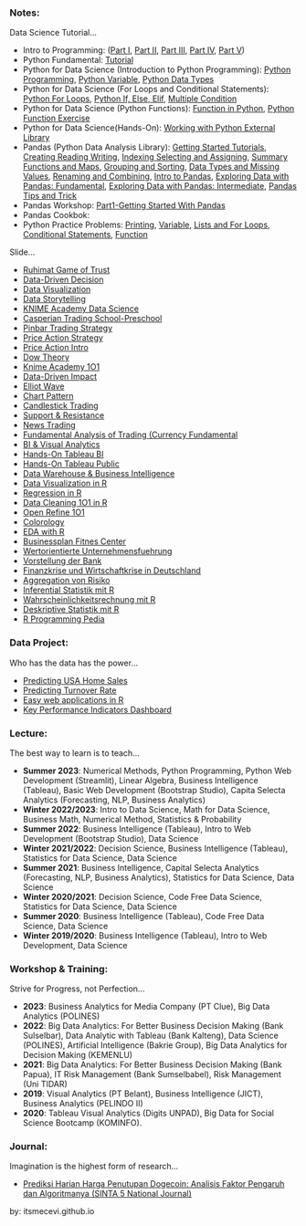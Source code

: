 ### Notes:
Data Science Tutorial...

* Intro to Programming: ([Part I](https://colab.research.google.com/drive/1goYkfMay2Eez9pvgsVTO5uTUDKV-ys9X?usp=sharing), [Part II](https://colab.research.google.com/drive/1ksPrNI4dNLf9IJ8CndJk9V49sW8pboEP?usp=sharing), [Part III](https://colab.research.google.com/drive/1v1QKVXUUmFcagDDQp-JISwvmt8bbv709?usp=sharing), [Part IV](https://colab.research.google.com/drive/1c8lLrflPAmljsU12R3KGLMSdZ_Jvyjnw?usp=sharing), [Part V](https://colab.research.google.com/drive/1eQv4h1vpQBUeU8Ao530JUqSX5scQ3geM?usp=sharing))
* Python Fundamental: [Tutorial](https://colab.research.google.com/drive/1Il9BhnPeZZKzXGsLwPVM00O7SK4S7VR1?usp=sharing)
* Python for Data Science (Introduction to Python Programming): [Python Programming](https://colab.research.google.com/drive/1hOYPrZd68cZexgFeErQikRuN3ALrjUZC?usp=sharing), [Python Variable](https://colab.research.google.com/drive/1lQ_W-QGulH4OP2HcaLq_APDGx_GRaBVj?usp=sharing), [Python Data Types](https://colab.research.google.com/drive/1i7pp1NUzsXK-MxXu8axPvqJFdXCjuMgQ?usp=sharing)
* Python for Data Science (For Loops and Conditional Statements): [Python For Loops](https://colab.research.google.com/drive/1qSobt8x90CpZTZDQlmyQSKsR7QjicrHE?usp=sharing), [Python If, Else, Elif](https://colab.research.google.com/drive/12imcVU5SFQLRpw1WUJ0LagKakPSiLTuR?usp=sharing), [Multiple Condition](https://colab.research.google.com/drive/1dzFjiJRoZ1os9ON9CKkLCyoYcguK9G-z?usp=sharing)
* Python for Data Science (Python Functions): [Function in Python](https://colab.research.google.com/drive/1KihiHixC_-rc5Z2Dj494CIngakrUDuyo?usp=sharing), [Python Function Exercise](https://colab.research.google.com/drive/17YnTgstlGOBPGs8ZWxNhI16B9ki1yshR?usp=sharing)
* Python for Data Science(Hands-On): [Working with Python External Library](https://colab.research.google.com/drive/1ooWhlDgFSgGGQqh0C4ECuKqeGEOqJEYX?usp=sharing)
* Pandas (Python Data Analysis Library): [Getting Started Tutorials](https://colab.research.google.com/drive/1ZFa7cWkBIFJcwxy3IXPCn0oZSrqMcug7?usp=sharing), [Creating Reading Writing](https://colab.research.google.com/drive/1LzOLMrhxvjE5Gid4XUHxwsHQjLGBN5uX?usp=sharing), [Indexing Selecting and Assigning](https://colab.research.google.com/drive/1XJY65H0eExN6fsMKVyx98w0VH7djEv82?usp=sharing), [Summary Functions and Maps](https://colab.research.google.com/drive/11T9TVH8uz0QGFsbvZGSnloOAtxiegODB?usp=sharing), [Grouping and Sorting](https://colab.research.google.com/drive/1ny6YxWp05XwdMumzVnmSR-gsWHmp3Hkg?usp=sharing), [Data Types and Missing Values](https://colab.research.google.com/drive/1xHBfBi35TVmLhOL7b8j-nNPbAuKR6xlG?usp=sharing), [Renaming and Combining](https://colab.research.google.com/drive/1W_PWqUKJKz2EWbJaXLomqxs94tDJJF42?usp=sharing), [Intro to Pandas](https://colab.research.google.com/drive/1EQ03F658-e4tNRpIP1kuzwFmGmB7nAKU?usp=sharing), [Exploring Data with Pandas: Fundamental](https://colab.research.google.com/drive/1UG4hrFMTANavDSO70ITmcnWlx_QfxIRf?usp=sharing), [Exploring Data with Pandas: Intermediate](https://colab.research.google.com/drive/1FTexpwSNiF15TgzGdFPAtfu92eSG5EaB?usp=sharing), [Pandas Tips and Trick](https://colab.research.google.com/drive/185CpY6RWWtTjgqLqIt_BkQJuGVDbtVNJ?usp=sharing)
* Pandas Workshop: [Part1-Getting Started With Pandas](https://colab.research.google.com/drive/1R6pYGS3F9tGiXvswb5aHfNWOH0zeiLU3?usp=sharing)
* Pandas Cookbok:
* Python Practice Problems: [Printing](https://colab.research.google.com/drive/1Og23ZVUyoGdVNXBtK8S4fUd_UIQJPBuS?usp=sharing), [Variable](https://colab.research.google.com/drive/19c2kDdRm3uDdTIgd_ikUn-SWeMlLMljx?usp=sharing), [Lists and For Loops](https://colab.research.google.com/drive/1pmkjtlFHO1qAsN4wwCozswOpr5VNMkRB?usp=sharing), [Conditional Statements](https://colab.research.google.com/drive/1e-Fj80HKSfLEAvJ5AawupN2n7HthuNvl?usp=sharing), [Function](https://colab.research.google.com/drive/1aih_ahBzDH0WQG_kOi0rlNwCciRvHZEZ?usp=sharing)

Slide...

* [Ruhimat Game of Trust](https://github.com/itsmecevi/sbg-ruhimat/blob/main/sbg-final-new.pdf)
* [Data-Driven Decision](https://www.canva.com/design/DAFTrCyOrW4/wOtENOok5bttN6LHzujNcw/view?utm_content=DAFTrCyOrW4&utm_campaign=designshare&utm_medium=link&utm_source=publishsharelink)
* [Data Visualization](https://itsmecevi.github.io/data-visualization/)
* [Data Storytelling](https://itsmecevi.github.io/data-storytelling/)
* [KNIME Academy Data Science](https://itsmecevi.github.io/knime-academy-datascience/)
* [Casperian Trading School-Preschool](https://www.canva.com/design/DAEDnNWpgwQ/QqajLWs5NaMaI4d28M7iAg/view?utm_content=DAEDnNWpgwQ&utm_campaign=designshare&utm_medium=link&utm_source=publishsharelink)
* [Pinbar Trading Strategy](https://itsmecevi.github.io/pinbar-trading/)
* [Price Action Strategy](https://itsmecevi.github.io/price-action-strategy/)
* [Price Action Intro](https://itsmecevi.github.io/price-action-intro/)
* [Dow Theory](https://itsmecevi.github.io/dow-theory/)
* [Knime Academy 1O1](https://itsmecevi.github.io/knime-academy-101/)
* [Data-Driven Impact](https://www.canva.com/design/DAECRX1XUqM/YTKBGJUGmpKLscGY8Nr9zw/view?utm_content=DAECRX1XUqM&utm_campaign=designshare&utm_medium=link&utm_source=publishsharelink)
* [Elliot Wave](https://itsmecevi.github.io/elliot-wave/)
* [Chart Pattern](https://itsmecevi.github.io/chart-pattern/)
* [Candlestick Trading](https://itsmecevi.github.io/candlestick-trading/)
* [Support & Resistance](https://itsmecevi.github.io/sr-trading/)
* [News Trading](https://itsmecevi.github.io/news-trading/)
* [Fundamental Analysis of Trading (Currency Fundamental](https://itsmecevi.github.io/currency-fundamental/)
* [BI & Visual Analytics](https://itsmecevi.github.io/bi-visual-overview/)
* [Hands-On Tableau BI](https://docs.google.com/presentation/d/1a1-lRjjwSYBv4IUw5aLWeRr7x9JESrR8qkHR-Ug1u_4/edit?usp=sharing)
* [Hands-On Tableau Public](https://itsmecevi.github.io/Tableau-Public/)
* [Data Warehouse & Business Intelligence](https://itsmecevi.github.io/dwbi/)
* [Data Visualization in R](https://itsmecevi.github.io/dataviz/)
* [Regression in R](https://itsmecevi.github.io/regression/)
* [Data Cleaning 1O1 in R](https://itsmecevi.github.io/data-cleaning-101/)
* [Open Refine 1O1](https://itsmecevi.github.io/openrefine/#)
* [Colorology](https://itsmecevi.github.io/colorology/)
* [EDA with R](https://itsmecevi.github.io/eda/)
* [Businessplan Fitnes Center](https://itsmecevi.github.io/businessplan-fitnes-center/)
* [Wertorientierte Unternehmensfuehrung](https://itsmecevi.github.io/wertorientierte-unternehmensf-hrung/)
* [Vorstellung der Bank](https://itsmecevi.github.io/finanzkrise/)
* [Finanzkrise und Wirtschaftkrise in Deutschland](https://itsmecevi.github.io/finanzkrise/)
* [Aggregation von Risiko](https://itsmecevi.github.io/aggregation-risiko/)
* [Inferential Statistik mit R](https://itsmecevi.github.io/insta/)
* [Wahrscheinlichkeitsrechnung mit R](https://itsmecevi.github.io/wkr/)
* [Deskriptive Statistik mit R](https://itsmecevi.github.io/desta/)
* [R Programming Pedia](https://r-pedia.gitbook.io/cevi/)


### Data Project:
Who has the data has the power...

* [Predicting USA Home Sales](https://itsmecevi.github.io/usa-home-sales/)
* [Predicting Turnover Rate](https://itsmecevi.github.io/hr-turnover-rate/)
* [Easy web applications in R](https://itsmecevi.github.io/r-shiny-app/)
* [Key Performance Indicators Dashboard](https://itsmecevi.github.io/dataviz-kpi/)

### Lecture:
The best way to learn is to teach...

* **Summer 2023**: Numerical Methods, Python Programming, Python Web Development (Streamlit), Linear Algebra, Business Intelligence (Tableau), Basic Web Development (Bootstrap Studio), Capita Selecta Analytics (Forecasting, NLP, Business Analytics) 
* **Winter 2022/2023**: Intro to Data Science, Math for Data Science, Business Math, Numerical Method, Statistics & Probability
* **Summer 2022**: Business Intelligence (Tableau), Intro to Web Development (Bootstrap Studio), Data Science
* **Winter 2021/2022**: Decision Science, Business Intelligence (Tableau), Statistics for Data Science, Data Science
* **Summer 2021**: Business Intelligence, Capital Selecta Analytics (Forecasting, NLP, Business Analytics), Statistics for Data Science, Data Science
* **Winter 2020/2021**: Decision Science, Code Free Data Science, Statistics for Data Science, Data Science
* **Summer 2020**: Business Intelligence (Tableau), Code Free Data Science, Data Science
* **Winter 2019/2020**: Business Intelligence (Tableau), Intro to Web Development, Data Science

### Workshop & Training:
Strive for Progress, not Perfection...

* **2023**: Business Analytics for Media Company (PT Clue), Big Data Analytics (POLINES)
* **2022**: Big Data Analytics: For Better Business Decision Making (Bank Sulselbar), Data Analytic with Tableau (Bank Kalteng), Data Science (POLINES), Artificial Intelligence (Bakrie Group), Big Data Analytics for Decision Making (KEMENLU)
* **2021**: Big Data Analytics: For Better Business Decision Making (Bank Papua), IT Risk Management (Bank Sumselbabel), Risk Management (Uni TIDAR)
* **2019**: Visual Analytics (PT Belant), Business Intelligence (JICT), Business Analytics (PELINDO II)
* **2020**: Tableau Visual Analytics (Digits UNPAD), Big Data for Social Science Bootcamp (KOMINFO).




### Journal:
Imagination is the highest form of research...

* [Prediksi Harian Harga Penutupan Dogecoin: Analisis Faktor Pengaruh dan Algoritmanya (SINTA 5 National Journal)](https://journal.ubpkarawang.ac.id/index.php/TeknikInformatikaSistemInfor/article/view/4423)

by: itsmecevi.github.io


